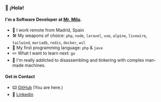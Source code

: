 ### 👋 ¡Hola!

#### I'm a Software Developer at [Mr. Milu](https://github.com/mrmilu).

- 🏡 I work remote from Madrid, Spain
- 🛠  My weapons of choice: `php`, `node`, `laravel`, `vue`, `alpine`, `livewire`, `tailwind`, `mariadb`, `redis`, `docker`, `wsl`
- 💎 My first programming language: `php` & `java`
- ✏️ What I want to learn next: `go`
- 🤖 I'm really addicted to disassembling and tinkering with complex man-made machines.

#### Get in Contact
- ⌨️ [GitHub](https://github.com/alexandersix) (You are here.)
- 💼 [Linkedin](https://www.linkedin.com/in/ignacio-mu%C3%B1oz-fernandez/)
